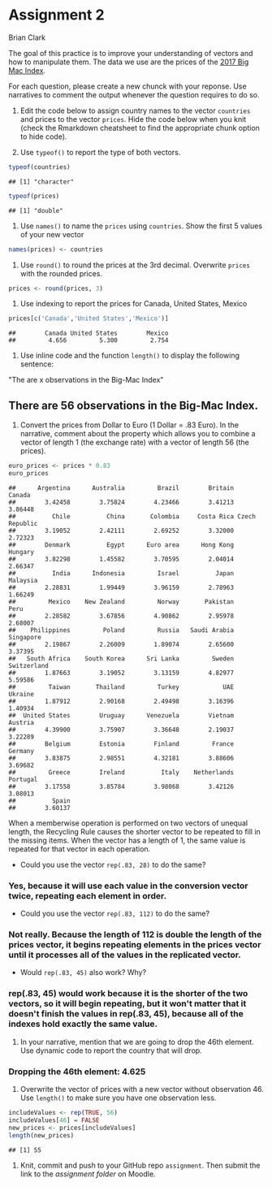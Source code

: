 Assignment 2
================
Brian Clark

The goal of this practice is to improve your understanding of vectors and how to manipulate them. The data we use are the prices of the [2017 Big Mac Index](http://www.economist.com/content/big-mac-index).

For each question, please create a new chunck with your reponse. Use narratives to comment the output whenever the question requires to do so.

1.  Edit the code below to assign country names to the vector `countries` and prices to the vector `prices`. Hide the code below when you knit (check the Rmarkdown cheatsheet to find the appropriate chunk option to hide code).

2.  Use `typeof()` to report the type of both vectors.

``` r
typeof(countries)
```

    ## [1] "character"

``` r
typeof(prices)
```

    ## [1] "double"

1.  Use `names()` to name the `prices` using `countries`. Show the first 5 values of your new vector

``` r
names(prices) <- countries
```

1.  Use `round()` to round the prices at the 3rd decimal. Overwrite `prices` with the rounded prices.

``` r
prices <- round(prices, 3)
```

1.  Use indexing to report the prices for Canada, United States, Mexico

``` r
prices[c('Canada','United States','Mexico')]
```

    ##        Canada United States        Mexico 
    ##         4.656         5.300         2.754

1.  Use inline code and the function `length()` to display the following sentence:

"The are x observations in the Big-Mac Index"

There are 56 observations in the Big-Mac Index.
-----------------------------------------------

1.  Convert the prices from Dollar to Euro (1 Dollar = .83 Euro). In the narrative, comment about the property which allows you to combine a vector of length 1 (the exchange rate) with a vector of length 56 (the prices).

``` r
euro_prices <- prices * 0.83
euro_prices
```

    ##      Argentina      Australia         Brazil        Britain         Canada 
    ##        3.42458        3.75824        4.23466        3.41213        3.86448 
    ##          Chile          China       Colombia     Costa Rica Czech Republic 
    ##        3.19052        2.42111        2.69252        3.32000        2.72323 
    ##        Denmark          Egypt      Euro area      Hong Kong        Hungary 
    ##        3.82298        1.45582        3.70595        2.04014        2.66347 
    ##          India      Indonesia         Israel          Japan       Malaysia 
    ##        2.28831        1.99449        3.96159        2.78963        1.66249 
    ##         Mexico    New Zealand         Norway       Pakistan           Peru 
    ##        2.28582        3.67856        4.90862        2.95978        2.68007 
    ##    Philippines         Poland         Russia   Saudi Arabia      Singapore 
    ##        2.19867        2.26009        1.89074        2.65600        3.37395 
    ##   South Africa    South Korea      Sri Lanka         Sweden    Switzerland 
    ##        1.87663        3.19052        3.13159        4.82977        5.59586 
    ##         Taiwan       Thailand         Turkey            UAE        Ukraine 
    ##        1.87912        2.90168        2.49498        3.16396        1.40934 
    ##  United States        Uruguay      Venezuela        Vietnam        Austria 
    ##        4.39900        3.75907        3.36648        2.19037        3.22289 
    ##        Belgium        Estonia        Finland         France        Germany 
    ##        3.83875        2.98551        4.32181        3.88606        3.69682 
    ##         Greece        Ireland          Italy    Netherlands       Portugal 
    ##        3.17558        3.85784        3.98068        3.42126        3.08013 
    ##          Spain 
    ##        3.60137

When a memberwise operation is performed on two vectors of unequal length, the Recycling Rule causes the shorter vector to be repeated to fill in the missing items. When the vector has a length of 1, the same value is repeated for that vector in each operation.

-   Could you use the vector `rep(.83, 28)` to do the same?

### Yes, because it will use each value in the conversion vector twice, repeating each element in order.

-   Could you use the vector `rep(.83, 112)` to do the same?

### Not really. Because the length of 112 is double the length of the prices vector, it begins repeating elements in the prices vector until it processes all of the values in the replicated vector.

-   Would `rep(.83, 45)` also work? Why?

### rep(.83, 45) would work because it is the shorter of the two vectors, so it will begin repeating, but it won't matter that it doesn't finish the values in rep(.83, 45), because all of the indexes hold exactly the same value.

1.  In your narrative, mention that we are going to drop the 46th element. Use dynamic code to report the country that will drop.

### Dropping the 46th element: 4.625

1.  Overwrite the vector of prices with a new vector without observation 46. Use `length()` to make sure you have one observation less.

``` r
includeValues <- rep(TRUE, 56)
includeValues[46] = FALSE
new_prices <- prices[includeValues]
length(new_prices)
```

    ## [1] 55

1.  Knit, commit and push to your GitHub repo `assignment`. Then submit the link to the *assignment folder* on Moodle.
